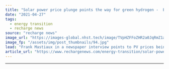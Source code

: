 ```yaml
---
title: "Solar power price plunge points the way for green hydrogen -  EnBW CEO"
date: "2021-04-27"
tags: 
  - energy transition
  - recharge news
source: "recharge news"
image_url: "https://images-global.nhst.tech/image/TVpHZFFoZHR2a0JqRmZ1aW5mbEx1Y3F4R1lPL1c5MVFCRzJLSFVPNVQyaz0=/nhst/binary/778e1ca78469a1f835367f3396123acb"
image_fp: "/assets/img/post_thumbnails/94.jpg"
lead: "Frank Mastiaux in a newspaper interview points to PV prices being ten times higher 15 years ago"
article_url: "https://www.rechargenews.com/energy-transition/solar-power-price-plunge-points-the-way-for-green-hydrogen-enbw-ceo/2-1-1001707"
---
```


---
